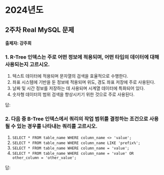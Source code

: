 # 2024년도
## 2주차 Real MySQL 문제
#### 출제자: 강주희

### 1. R-Tree 인덱스는 주로 어떤 정보에 적용되며, 어떤 타입의 데이터에 대해 사용되는지 고르시오.

1. 텍스트 데이터에 적용되며 문자열의 검색을 효율적으로 수행한다.
2. 좌표 시스템에 기반을 둔 정보에 적용되며 위도, 경도 좌표 저장에 주로 사용된다.
3. 날짜 및 시간 정보를 저장하는 데 사용되며 시계열 데이터에 특화되어 있다.
4. 숫자형 데이터의 범위 검색을 향상시키기 위한 것으로 주로 사용된다.

답: 




### 2. 다음 중 B-Tree 인덱스에서 쿼리의 작업 범위를 결정하는 조건으로 사용될 수 있는 경우를 나타내는 쿼리를 고르시오.
1. `SELECT * FROM table_name WHERE column_name <> 'value';`
2. `SELECT * FROM table_name WHERE column_name LIKE 'prefix%';`
3. `SELECT * FROM table_name WHERE column_name = 'value';`
4. `SELECT * FROM table_name WHERE column_name = 'value' OR other_column = 'other_value';`

답: 
